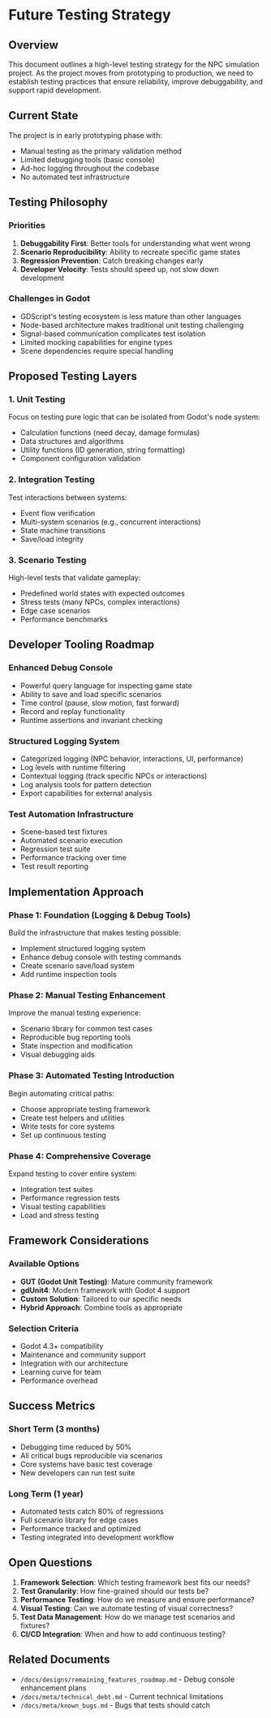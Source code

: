 # Future Testing Strategy

## Overview

This document outlines a high-level testing strategy for the NPC simulation project. As the project moves from prototyping to production, we need to establish testing practices that ensure reliability, improve debuggability, and support rapid development.

## Current State

The project is in early prototyping phase with:
- Manual testing as the primary validation method
- Limited debugging tools (basic console)
- Ad-hoc logging throughout the codebase
- No automated test infrastructure

## Testing Philosophy

### Priorities
1. **Debuggability First**: Better tools for understanding what went wrong
2. **Scenario Reproducibility**: Ability to recreate specific game states
3. **Regression Prevention**: Catch breaking changes early
4. **Developer Velocity**: Tests should speed up, not slow down development

### Challenges in Godot

- GDScript's testing ecosystem is less mature than other languages
- Node-based architecture makes traditional unit testing challenging
- Signal-based communication complicates test isolation
- Limited mocking capabilities for engine types
- Scene dependencies require special handling

## Proposed Testing Layers

### 1. Unit Testing
Focus on testing pure logic that can be isolated from Godot's node system:
- Calculation functions (need decay, damage formulas)
- Data structures and algorithms
- Utility functions (ID generation, string formatting)
- Component configuration validation

### 2. Integration Testing
Test interactions between systems:
- Event flow verification
- Multi-system scenarios (e.g., concurrent interactions)
- State machine transitions
- Save/load integrity

### 3. Scenario Testing
High-level tests that validate gameplay:
- Predefined world states with expected outcomes
- Stress tests (many NPCs, complex interactions)
- Edge case scenarios
- Performance benchmarks

## Developer Tooling Roadmap

### Enhanced Debug Console
- Powerful query language for inspecting game state
- Ability to save and load specific scenarios
- Time control (pause, slow motion, fast forward)
- Record and replay functionality
- Runtime assertions and invariant checking

### Structured Logging System
- Categorized logging (NPC behavior, interactions, UI, performance)
- Log levels with runtime filtering
- Contextual logging (track specific NPCs or interactions)
- Log analysis tools for pattern detection
- Export capabilities for external analysis

### Test Automation Infrastructure
- Scene-based test fixtures
- Automated scenario execution
- Regression test suite
- Performance tracking over time
- Test result reporting

## Implementation Approach

### Phase 1: Foundation (Logging & Debug Tools)
Build the infrastructure that makes testing possible:
- Implement structured logging system
- Enhance debug console with testing commands
- Create scenario save/load system
- Add runtime inspection tools

### Phase 2: Manual Testing Enhancement
Improve the manual testing experience:
- Scenario library for common test cases
- Reproducible bug reporting tools
- State inspection and modification
- Visual debugging aids

### Phase 3: Automated Testing Introduction
Begin automating critical paths:
- Choose appropriate testing framework
- Create test helpers and utilities
- Write tests for core systems
- Set up continuous testing

### Phase 4: Comprehensive Coverage
Expand testing to cover entire system:
- Integration test suites
- Performance regression tests
- Visual testing capabilities
- Load and stress testing

## Framework Considerations

### Available Options
- **GUT (Godot Unit Testing)**: Mature community framework
- **gdUnit4**: Modern framework with Godot 4 support
- **Custom Solution**: Tailored to our specific needs
- **Hybrid Approach**: Combine tools as appropriate

### Selection Criteria
- Godot 4.3+ compatibility
- Maintenance and community support
- Integration with our architecture
- Learning curve for team
- Performance overhead

## Success Metrics

### Short Term (3 months)
- Debugging time reduced by 50%
- All critical bugs reproducible via scenarios
- Core systems have basic test coverage
- New developers can run test suite

### Long Term (1 year)
- Automated tests catch 80% of regressions
- Full scenario library for edge cases
- Performance tracked and optimized
- Testing integrated into development workflow

## Open Questions

1. **Framework Selection**: Which testing framework best fits our needs?
2. **Test Granularity**: How fine-grained should our tests be?
3. **Performance Testing**: How do we measure and ensure performance?
4. **Visual Testing**: Can we automate testing of visual correctness?
5. **Test Data Management**: How do we manage test scenarios and fixtures?
6. **CI/CD Integration**: When and how to add continuous testing?

## Related Documents

- `/docs/designs/remaining_features_roadmap.md` - Debug console enhancement plans
- `/docs/meta/technical_debt.md` - Current technical limitations
- `/docs/meta/known_bugs.md` - Bugs that tests should catch